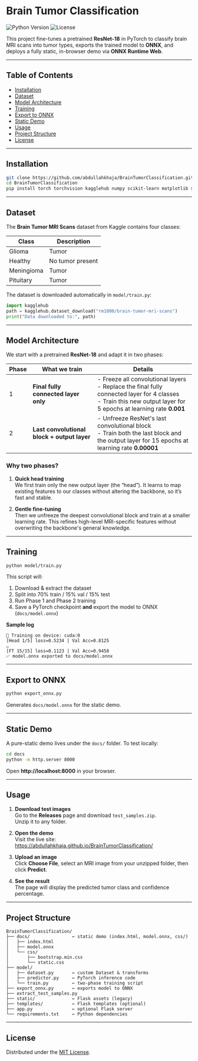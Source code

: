 # Brain Tumor Classification

![Python Version](https://img.shields.io/badge/python-3.8%2B-blue)
![License](https://img.shields.io/badge/license-MIT-green)

This project fine-tunes a pretrained **ResNet-18** in PyTorch to classify brain MRI scans into tumor types, exports the trained model to **ONNX**, and deploys a fully static, in-browser demo via **ONNX Runtime Web**.

---

## Table of Contents

- [Installation](#installation)
- [Dataset](#dataset)
- [Model Architecture](#model-architecture)
- [Training](#training)
- [Export to ONNX](#export-to-onnx)
- [Static Demo](#static-demo)
- [Usage](#usage)
- [Project Structure](#project-structure)
- [License](#license)

---

## Installation

```bash
git clone https://github.com/abdullahkhaja/BrainTumorClassification.git
cd BrainTumorClassification
pip install torch torchvision kagglehub numpy scikit-learn matplotlib seaborn tqdm onnx onnxruntime
```

---

## Dataset

The **Brain Tumor MRI Scans** dataset from Kaggle contains four classes:

| Class      | Description      |
|------------|------------------|
| Glioma     | Tumor            |
| Healthy    | No tumor present |
| Meningioma | Tumor            |
| Pituitary  | Tumor            |

The dataset is downloaded automatically in `model/train.py`:

```python
import kagglehub
path = kagglehub.dataset_download("rm1000/brain-tumor-mri-scans")
print("Data downloaded to:", path)
```

---

## Model Architecture

We start with a pretrained **ResNet-18** and adapt it in two phases:

| Phase | What we train            | Details                                                                 |
|-------|--------------------------|-------------------------------------------------------------------------|
| 1     | **Final fully connected layer only**     | - Freeze all convolutional layers<br>- Replace the final fully connected layer for 4 classes<br>- Train this new output layer for 5 epochs at learning rate **0.001** |
| 2     | **Last convolutional block + output layer**    | - Unfreeze ResNet's last convolutional block<br>- Train both the last block and the output layer for 15 epochs at learning rate **0.00001** |

### Why two phases?

1. **Quick head training**  
   We first train only the new output layer (the “head”). It learns to map existing features to our classes without altering the backbone, so it’s fast and stable.

2. **Gentle fine-tuning**  
   Then we unfreeze the deepest convolutional block and train at a smaller learning rate. This refines high-level MRI-specific features without overwriting the backbone's general knowledge.

---

## Training

```bash
python model/train.py
```

This script will:

1. Download & extract the dataset  
2. Split into 70% train / 15% val / 15% test  
3. Run Phase 1 and Phase 2 training  
4. Save a PyTorch checkpoint **and** export the model to ONNX (`docs/model.onnx`)

**Sample log**

```text
🚀 Training on device: cuda:0
[Head 1/5] loss=0.5234 | Val Acc=0.8125
…
[FT 15/15] loss=0.1123 | Val Acc=0.9458
✅ model.onnx exported to docs/model.onnx
```

---

## Export to ONNX

```bash
python export_onnx.py
```

Generates `docs/model.onnx` for the static demo.

---

## Static Demo

A pure-static demo lives under the `docs/` folder. To test locally:

```bash
cd docs
python -m http.server 8000
```

Open **http://localhost:8000** in your browser.

---

## Usage

1. **Download test images**  
   Go to the **Releases** page and download `test_samples.zip`.  
   Unzip it to any folder.

2. **Open the demo**  
   Visit the live site:  
   https://abdullahkhaja.github.io/BrainTumorClassification/

3. **Upload an image**  
   Click **Choose File**, select an MRI image from your unzipped folder, then click **Predict**.

4. **See the result**  
   The page will display the predicted tumor class and confidence percentage.

---

## Project Structure

```text
BrainTumorClassification/
├── docs/                ← static demo (index.html, model.onnx, css/)
│   ├── index.html
│   ├── model.onnx
│   └── css/
│       ├── bootstrap.min.css
│       └── static.css
├── model/
│   ├── dataset.py       ← custom Dataset & transforms
│   ├── predictor.py     ← PyTorch inference code
│   └── train.py         ← two-phase training script
├── export_onnx.py       ← exports model to ONNX
├── extract_test_samples.py
├── static/              ← Flask assets (legacy)
├── templates/           ← Flask templates (optional)
├── app.py               ← optional Flask server
└── requirements.txt     ← Python dependencies
```

---

## License

Distributed under the [MIT License](LICENSE).
